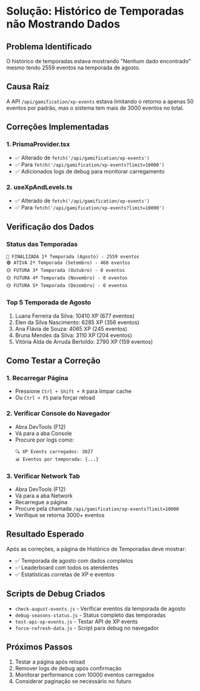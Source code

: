 # Solução: Histórico de Temporadas não Mostrando Dados

## Problema Identificado
O histórico de temporadas estava mostrando "Nenhum dado encontrado" mesmo tendo 2559 eventos na temporada de agosto.

## Causa Raiz
A API `/api/gamification/xp-events` estava limitando o retorno a apenas 50 eventos por padrão, mas o sistema tem mais de 3000 eventos no total.

## Correções Implementadas

### 1. PrismaProvider.tsx
- ✅ Alterado de `fetch('/api/gamification/xp-events')` 
- ✅ Para `fetch('/api/gamification/xp-events?limit=10000')`
- ✅ Adicionados logs de debug para monitorar carregamento

### 2. useXpAndLevels.ts
- ✅ Alterado de `fetch('/api/gamification/xp-events')`
- ✅ Para `fetch('/api/gamification/xp-events?limit=10000')`

## Verificação dos Dados

### Status das Temporadas
```
🔴 FINALIZADA 1ª Temporada (Agosto) - 2559 eventos
🟢 ATIVA 2ª Temporada (Setembro) - 468 eventos  
🟡 FUTURA 3ª Temporada (Outubro) - 0 eventos
🟡 FUTURA 4ª Temporada (Novembro) - 0 eventos
🟡 FUTURA 5ª Temporada (Dezembro) - 0 eventos
```

### Top 5 Temporada de Agosto
1. Luana Ferreira da Silva: 10410 XP (677 eventos)
2. Elen da Silva Nascimento: 6285 XP (356 eventos)
3. Ana Flávia de Souza: 4065 XP (245 eventos)
4. Bruna Mendes da Silva: 3110 XP (204 eventos)
5. Vitória Alda de Arruda Bertoldo: 2790 XP (159 eventos)

## Como Testar a Correção

### 1. Recarregar Página
- Pressione `Ctrl + Shift + R` para limpar cache
- Ou `Ctrl + F5` para forçar reload

### 2. Verificar Console do Navegador
- Abra DevTools (F12)
- Vá para a aba Console
- Procure por logs como:
  ```
  🔍 XP Events carregados: 3027
  📊 Eventos por temporada: {...}
  ```

### 3. Verificar Network Tab
- Abra DevTools (F12)
- Vá para a aba Network
- Recarregue a página
- Procure pela chamada `/api/gamification/xp-events?limit=10000`
- Verifique se retorna 3000+ eventos

## Resultado Esperado
Após as correções, a página de Histórico de Temporadas deve mostrar:
- ✅ Temporada de agosto com dados completos
- ✅ Leaderboard com todos os atendentes
- ✅ Estatísticas corretas de XP e eventos

## Scripts de Debug Criados
- `check-august-events.js` - Verificar eventos da temporada de agosto
- `debug-seasons-status.js` - Status completo das temporadas
- `test-api-xp-events.js` - Testar API de XP events
- `force-refresh-data.js` - Script para debug no navegador

## Próximos Passos
1. Testar a página após reload
2. Remover logs de debug após confirmação
3. Monitorar performance com 10000 eventos carregados
4. Considerar paginação se necessário no futuro
